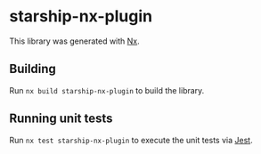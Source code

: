 # starship-nx-plugin

This library was generated with [Nx](https://nx.dev).

## Building

Run `nx build starship-nx-plugin` to build the library.

## Running unit tests

Run `nx test starship-nx-plugin` to execute the unit tests via [Jest](https://jestjs.io).
